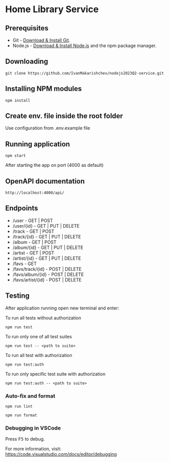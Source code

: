 # Home Library Service

## Prerequisites

- Git - [Download & Install Git](https://git-scm.com/downloads).
- Node.js - [Download & Install Node.js](https://nodejs.org/en/download/) and the npm package manager.

## Downloading

```
git clone https://github.com/IvanMakarishchev/nodejs2023Q2-service.git
```

## Installing NPM modules

```
npm install
```

## Create env. file inside the root folder

Use configuration from .env.example file

## Running application

```
npm start
```
After starting the app on port (4000 as default)

## OpenAPI documentation

```
http://localhost:4000/api/
```
## Endpoints

* /user - GET | POST
* /user/{id} - GET | PUT | DELETE
* /track - GET | POST
* /track/{id} - GET | PUT | DELETE
* /album - GET | POST
* /album/{id} - GET | PUT | DELETE
* /artist - GET | POST
* /artist/{id} - GET | PUT | DELETE
* /favs - GET
* /favs/track/{id} - POST | DELETE
* /favs/album/{id} - POST | DELETE
* /favs/artist/{id} - POST | DELETE

## Testing

After application running open new terminal and enter:

To run all tests without authorization

```
npm run test
```

To run only one of all test suites

```
npm run test -- <path to suite>
```

To run all test with authorization

```
npm run test:auth
```

To run only specific test suite with authorization

```
npm run test:auth -- <path to suite>
```

### Auto-fix and format

```
npm run lint
```

```
npm run format
```

### Debugging in VSCode

Press <kbd>F5</kbd> to debug.

For more information, visit: https://code.visualstudio.com/docs/editor/debugging
